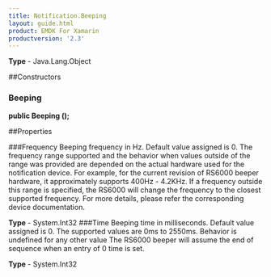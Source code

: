 ```yaml
---
title: Notification.Beeping
layout: guide.html
product: EMDK For Xamarin
productversion: '2.3'
---
```


    

**Type** - Java.Lang.Object

##Constructors
### Beeping 
**public Beeping ();**

##Properties

###Frequency
Beeping frequency in Hz. Default value assigned is 0. The frequency range supported and the behavior when values outside of the range was provided are depended on the actual hardware used for the notification device. 
For example, for the current revision of RS6000 beeper hardware, it approximately supports 400Hz - 4.2KHz. If a frequency outside this range is specified, the RS6000 will change the frequency to the closest supported frequency. For more details, please refer the corresponding device documentation.

**Type** - System.Int32
###Time
Beeping time in milliseconds. Default value assigned is 0. The supported values are 0ms to 2550ms. Behavior is undefined for any other value The RS6000 beeper will assume the end of sequence when an entry of 0 time is set.

**Type** - System.Int32






